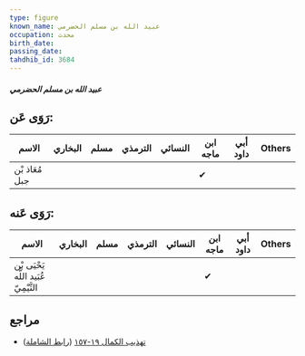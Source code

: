 ```yaml
---
type: figure
known_name: عبيد الله بن مسلم الحضرمي
occupation: محدث
birth_date:
passing_date:
tahdhib_id: 3684
---
```

##### عبيد الله بن مسلم الحضرمي

## رَوَى عَن:
| الاسم          | البخاري | مسلم | الترمذي | النسائي | ابن ماجه | أبي داود | Others |
| -------------- | ------- | ---- | ------- | ------- | -------- | -------- | ------ |
| مُعَاذ بْن جبل |         |      |         |         | ✔        |          |        |
## رَوَى عَنه:
| الاسم                                 | البخاري | مسلم | الترمذي | النسائي | ابن ماجه | أبي داود | Others |
| ------------------------------------- | ------- | ---- | ------- | ------- | -------- | -------- | ------ |
| يَحْيَى بْن عُبَيد اللَّه التَّيْمِيّ |         |      |         |         | ✔        |          |        |
## مراجع
- [تهذيب الكمال ١٩-١٥٧](obsidian://open?vault=Tahdhib-al-Kamal&file=Figures/٣٦٨٤-عبيد%20الله%20بن%20مسلم%20الحضرمي) ([رابط الشاملة](https://shamela.ws/book/3722/9731))